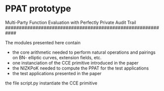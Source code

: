 # PPAT prototype
Multi-Party Function Evaluation with Perfectly Private Audit Trail
############################################################

The modules presented here contain 
- the core arithmetic needed to perform natural operations and pairings on BN- elliptic curves, extension fields, etc.
- one instanciation of the CCE primitive introduced in the paper
- the NIZKPoK needed to compute the PPAT for the test applications
- the test applications presented in the paper

the file script.py instantiate the CCE primitive
 
